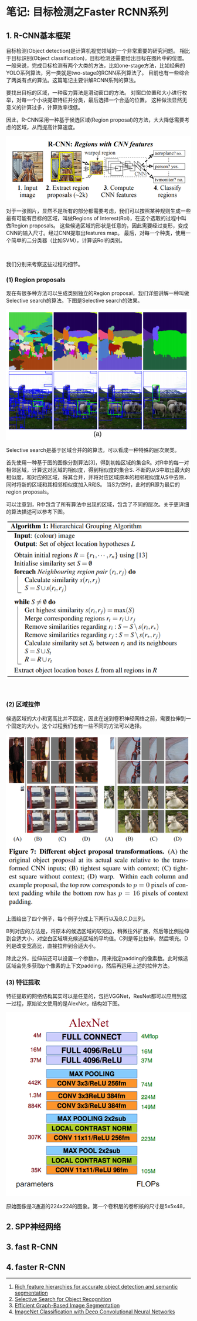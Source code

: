 # 笔记: 目标检测之Faster RCNN系列

## 1. R-CNN基本框架

目标检测(Object detection)是计算机视觉领域的一个非常重要的研究问题。
相比于目标识别(Object classification)，目标检测还需要给出目标在图片中的位置。
一般来说，完成目标检测有两个大类的方法，比如one-stage方法，比如经典的YOLO系列算法，另一类就是two-stage的RCNN系列算法了。
目前也有一些综合了两类有点的算法。这篇笔记主要讲解RCNN系列的算法。

要找出目标的区域，一种蛮力算法是滑动窗口的方法。
对窗口位置和大小进行枚举，对每一个小块提取特征并分类，最后选择一个合适的位置。
这种做法显然无意义的计算过多，计算效率很低。

因此，R-CNN采用一种基于候选区域(Region proposal)的方法，大大降低需要考虑的区域，从而提高计算速度。

![RCNN](res/R-CNN.png)

对于一张图片，显然不是所有的部分都需要考虑，我们可以按照某种规则生成一些最有可能有目标的区域，叫做Regions of Interest(RoI)，在这个选取的过程中叫做Region proposals。
这些候选区域的形状是任意的，因此需要经过变形，变成CNN的输入尺寸。经过CNN提取出features map。
最后，对每一个种类，使用一个简单的二分类器（比如SVM），计算该RoI的类别。

<br />

我们分别来考察这些过程的细节。

### (1) Region proposals

现在有很多种方法可以生成类别独立的Region proposal，我们详细讲解一种叫做Selective search的算法。下图是Selective search的效果。

![selective-search](res/selective-search.png)

Selective search是基于区域合并的的算法，可以看成一种特殊的层次聚类。

首先使用一种基于图的图像分割算法[3]，得到初始区域的集合R。对R中的每一对相邻区域，计算这对区域的相似度，得到相似度的集合S.
不断的从S中取出最大的相似度，和对应的区域，将其合并，并将对应区域原本的相邻相似度从S中去除，同时将新的区域和其相邻相似度加入R和S。
当S为空时，此时的R即为最后的region proposals。

可以注意到，R中包含了所有算法中出现的区域，包含了不同的层次。关于更详细的算法描述可以参考下图。

![ss-algo](res/ss-algo.png)

<br />

### (2) 区域拉伸

候选区域的大小和宽高比并不固定，因此在送到卷积神经网络之前，需要拉伸到一个固定的大小。这个过程我们也有一些不同的方法可以选择。

![transform](res/transform-methods.png)

上图给出了四个例子，每个例子分成上下两行以及B,C,D三列。

B列对应的方法是，将原本的候选区域的较短边，稍微往外扩展，然后等比例拉伸到合适大小，对空白区域填充候选区域的平均值。C列是等比拉伸，然后填充。D列是改变宽高比，直接拉伸到合适大小。

除此之外，拉伸前还可以设置一个参数p，用来指定padding的像素数。此时候选区域会先多获取p个像素的上下文padding，然后再运用上述的拉伸方法。

### (3) 特征提取

特征提取的网络结构其实可以是任意的，包括VGGNet，ResNet都可以应用到这一过程，原始论文使用的是AlexNet，结构如下图。

![network](res/RCNN-network.png)

原始图像是3通道的224x224的图象。第一个卷积层的卷积核的尺寸是5x5x48，

## 2. SPP神经网络


## 3. fast R-CNN


## 4. faster R-CNN


-------

1. [Rich feature hierarchies for accurate object detection and semantic segmentation](https://arxiv.org/pdf/1311.2524.pdf)
2. [Selective Search for Object Recognition](https://www.koen.me/research/pub/uijlings-ijcv2013-draft.pdf)
3. [Efficient Graph-Based Image Segmentation](http://cs.brown.edu/people/pfelzens/segment/)
4. [ImageNet Classification with Deep Convolutional
Neural Networks](https://papers.nips.cc/paper/4824-imagenet-classification-with-deep-convolutional-neural-networks.pdf)